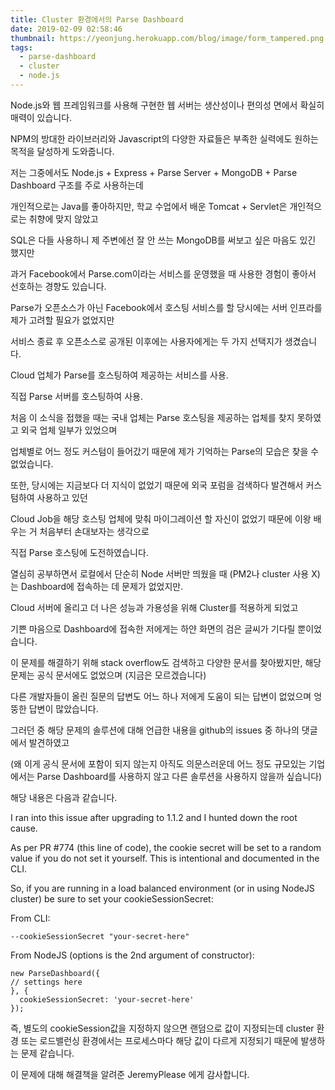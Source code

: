 ```yaml
---
title: Cluster 환경에서의 Parse Dashboard
date: 2019-02-09 02:58:46
thumbnail: https://yeonjung.herokuapp.com/blog/image/form_tampered.png
tags:
  - parse-dashboard
  - cluster
  - node.js
---
```


Node.js와 웹 프레임워크를 사용해 구현한 웹 서버는 생산성이나 편의성 면에서 확실히 매력이 있습니다.

NPM의 방대한 라이브러리와 Javascript의 다양한 자료들은 부족한 실력에도 원하는 목적을 달성하게 도와줍니다.

저는 그중에서도 Node.js + Express + Parse Server + MongoDB + Parse Dashboard 구조를 주로 사용하는데

개인적으로는 Java를 좋아하지만, 학교 수업에서 배운 Tomcat + Servlet은 개인적으로는 취향에 맞지 않았고

SQL은 다들 사용하니 제 주변에선 잘 안 쓰는 MongoDB를 써보고 싶은 마음도 있긴 했지만

과거 Facebook에서 Parse.com이라는 서비스를 운영했을 때 사용한 경험이 좋아서 선호하는 경향도 있습니다.

Parse가 오픈소스가 아닌 Facebook에서 호스팅 서비스를 할 당시에는 서버 인프라를 제가 고려할 필요가 없었지만

<!-- more -->

서비스 종료 후 오픈소스로 공개된 이후에는 사용자에게는 두 가지 선택지가 생겼습니다.

Cloud 업체가 Parse를 호스팅하여 제공하는 서비스를 사용.

직접 Parse 서버를 호스팅하여 사용.

처음 이 소식을 접했을 때는 국내 업체는 Parse 호스팅을 제공하는 업체를 찾지 못하였고 외국 업체 일부가 있었으며

업체별로 어느 정도 커스텀이 들어갔기 때문에 제가 기억하는 Parse의 모습은 찾을 수 없었습니다.

또한, 당시에는 지금보다 더 지식이 없었기 때문에 외국 포럼을 검색하다 발견해서 커스텀하여 사용하고 있던

Cloud Job을 해당 호스팅 업체에 맞춰 마이그레이션 할 자신이 없었기 때문에 이왕 배우는 거 처음부터 손대보자는 생각으로

직접 Parse 호스팅에 도전하였습니다.

열심히 공부하면서 로컬에서 단순히 Node 서버만 띄웠을 때 (PM2나 cluster 사용 X)는 Dashboard에 접속하는 데 문제가 없었지만.

Cloud 서버에 올리고 더 나은 성능과 가용성을 위해 Cluster를 적용하게 되었고

기쁜 마음으로 Dashboard에 접속한 저에게는 하얀 화면의 검은 글씨가 기다릴 뿐이었습니다.

이 문제를 해결하기 위해 stack overflow도 검색하고 다양한 문서를 찾아봤지만, 해당 문제는 공식 문서에도 없었으며 (지금은 모르겠습니다)

다른 개발자들이 올린 질문의 답변도 어느 하나 저에게 도움이 되는 답변이 없었으며 엉뚱한 답변이 많았습니다.

그러던 중 해당 문제의 솔루션에 대해 언급한 내용을 github의 issues 중 하나의 댓글에서 발견하였고

(왜 이게 공식 문서에 포함이 되지 않는지 아직도 의문스러운데 어느 정도 규모있는 기업에서는 Parse Dashboard를 사용하지 않고 다른 솔루션을 사용하지 않을까 싶습니다)

해당 내용은 다음과 같습니다.

I ran into this issue after upgrading to 1.1.2 and I hunted down the root cause.

As per PR #774 (this line of code), the cookie secret will be set to a random value if you do not set it yourself. This is intentional and documented in the CLI.

So, if you are running in a load balanced environment (or in using NodeJS cluster) be sure to set your cookieSessionSecret:

From CLI:

```
--cookieSessionSecret "your-secret-here"
```

From NodeJS (options is the 2nd argument of constructor):

```
new ParseDashboard({
// settings here
}, {
  cookieSessionSecret: 'your-secret-here'
});
```

즉, 별도의 cookieSession값을 지정하지 않으면 랜덤으로 값이 지정되는데 cluster 환경 또는 로드밸런싱 환경에서는 프로세스마다 해당 값이 다르게 지정되기 때문에 발생하는 문제 같습니다.

이 문제에 대해 해결책을 알려준 JeremyPlease 에게 감사합니다.

